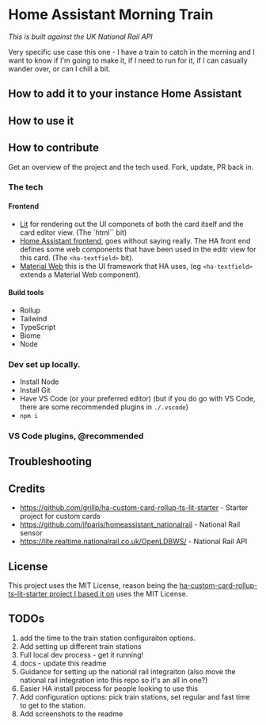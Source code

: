 # Home Assistant Morning Train

_This is built against the UK National Rail API_

Very specific use case this one - I have a train to catch in the morning and I want to know if I'm going to make it, if I need to run for it, if I can casually wander over, or can I chill a bit.

## How to add it to your instance Home Assistant

## How to use it

## How to contribute

Get an overview of the project and the tech used.
Fork, update, PR back in.

### The tech

#### Frontend

- [Lit](https://lit.dev/) for rendering out the UI componets of both the card itself and the card editor view. (The `html\`` bit)
- [Home Assistant frontend](https://github.com/home-assistant/frontend), goes without saying really. The HA front end defines some web components that have been used in the editr view for this card. (The `<ha-textfield>` bit).
- [Material Web](https://material-web.dev/about/intro/) this is the UI framework that HA uses, (eg `<ha-textfield>` extends a Material Web component).

#### Build tools

- Rollup
- Tailwind
- TypeScript
- Biome
- Node

### Dev set up locally.

- Install Node
- Install Git
- Have VS Code (or your preferred editor) (but if you do go with VS Code, there are some recommended plugins in `./.vscode`)
- `npm i`

### VS Code plugins, @recommended

## Troubleshooting

## Credits

- https://github.com/grillp/ha-custom-card-rollup-ts-lit-starter - Starter project for custom cards
- https://github.com/jfparis/homeassistant_nationalrail - National Rail sensor
- https://lite.realtime.nationalrail.co.uk/OpenLDBWS/ - National Rail API

## License

This project uses the MIT License, reason being the [ha-custom-card-rollup-ts-lit-starter project I based it on](https://github.com/grillp/ha-custom-card-rollup-ts-lit-starter) uses the MIT License.

## TODOs

1. add the time to the train station configuraiton options.
2. Add setting up different train stations
3. Full local dev process - get it running!
4. docs - update this readme
5. Guidance for setting up the national rail integraiton (also move the national rail integration into this repo so it's an all in one?)
6. Easier HA install process for people looking to use this
7. Add configuration options: pick train stations, set regular and fast time to get to the station.
8. Add screenshots to the readme

